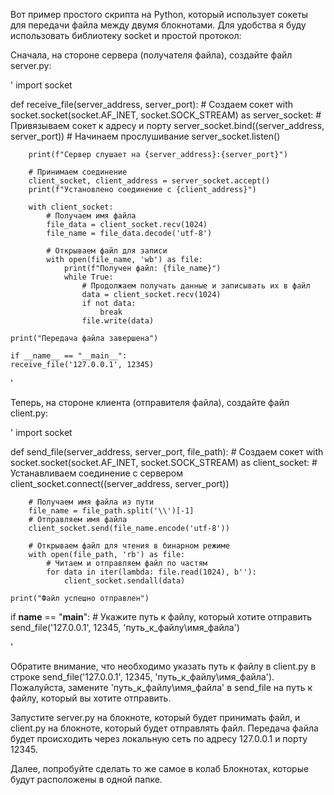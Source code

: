 Вот пример простого скрипта на Python, который использует сокеты для передачи файла между двумя блокнотами. Для удобства я буду использовать библиотеку socket и простой протокол:

Сначала, на стороне сервера (получателя файла), создайте файл server.py:


'
import socket

def receive_file(server_address, server_port):
    # Создаем сокет
    with socket.socket(socket.AF_INET, socket.SOCK_STREAM) as server_socket:
        # Привязываем сокет к адресу и порту
        server_socket.bind((server_address, server_port))
        # Начинаем прослушивание
        server_socket.listen()

        print(f"Сервер слушает на {server_address}:{server_port}")

        # Принимаем соединение
        client_socket, client_address = server_socket.accept()
        print(f"Установлено соединение с {client_address}")

        with client_socket:
            # Получаем имя файла
            file_data = client_socket.recv(1024)
            file_name = file_data.decode('utf-8')
            
            # Открываем файл для записи
            with open(file_name, 'wb') as file:
                print(f"Получен файл: {file_name}")
                while True:
                    # Продолжаем получать данные и записывать их в файл
                    data = client_socket.recv(1024)
                    if not data:
                        break
                    file.write(data)

    print("Передача файла завершена")

    if __name__ == "__main__":
    receive_file('127.0.0.1', 12345)

'

Теперь, на стороне клиента (отправителя файла), создайте файл client.py:

'
import socket

def send_file(server_address, server_port, file_path):
    # Создаем сокет
    with socket.socket(socket.AF_INET, socket.SOCK_STREAM) as client_socket:
        # Устанавливаем соединение с сервером
        client_socket.connect((server_address, server_port))

        # Получаем имя файла из пути
        file_name = file_path.split('\\')[-1]
        # Отправляем имя файла
        client_socket.send(file_name.encode('utf-8'))

        # Открываем файл для чтения в бинарном режиме
        with open(file_path, 'rb') as file:
            # Читаем и отправляем файл по частям
            for data in iter(lambda: file.read(1024), b''):
                client_socket.sendall(data)

    print("Файл успешно отправлен")

if __name__ == "__main__":
    # Укажите путь к файлу, который хотите отправить
    send_file('127.0.0.1', 12345, 'путь_к_файлу\\имя_файла')

'

Обратите внимание, что необходимо указать путь к файлу в client.py в строке send_file('127.0.0.1', 12345, 'путь_к_файлу\\имя_файла'). Пожалуйста, замените 'путь_к_файлу\\имя_файла' в send_file на путь к файлу, который вы хотите отправить.

Запустите server.py на блокноте, который будет принимать файл, и client.py на блокноте, который будет отправлять файл. Передача файла будет происходить через локальную сеть по адресу 127.0.0.1 и порту 12345.

Далее, попробуйте сделать то же самое в колаб Блокнотах, которые будут расположены в одной папке.
